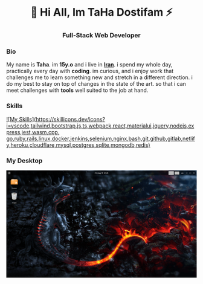 <h1 align="center">🦩 Hi All, Im TaHa Dostifam ⚡️</h1>
<h3 align="center">Full-Stack Web Developer</h3>

### Bio
My name is **Taha**. im **15y.o** and i live in [**Iran**](https://en.wikipedia.org/wiki/Iran). i spend my whole day, practically every day with **coding**.
im curious, and i enjoy work that challenges me to learn something new and stretch in a different direction.
i do my best to stay on top of changes in the state of the art. so that i can meet challenges with **tools** well suited to the job at hand.

### Skills
[![My Skills](https://skillicons.dev/icons?i=vscode,tailwind,bootstrap,js,ts,webpack,react,materialui,jquery,nodejs,express,jest,wasm,cpp, go,ruby,rails,linux,docker,jenkins,selenium,nginx,bash,git,github,gitlab,netlify,heroku,cloudflare,mysql,postgres,sqlite,mongodb,redis)](https://skillicons.dev)

### My Desktop
![](https://raw.githubusercontent.com/tahadostifam/screenfetch/main/desktop20.png)
